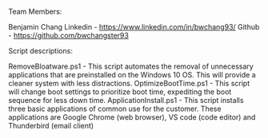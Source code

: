 Team Members:

Benjamin Chang Linkedin - https://www.linkedin.com/in/bwchang93/ Github - https://github.com/bwchangster93

Script descriptions:

RemoveBloatware.ps1 - This script automates the removal of unnecessary applications that are preinstalled on the Windows 10 OS. This will provide a cleaner system with less distractions.
OptimizeBootTime.ps1 - This script will change boot settings to prioritize boot time, expediting the boot sequence for less down time.
ApplicationInstall.ps1 - This script installs three basic applications of common use for the customer. These applications are Google Chrome (web browser), VS code (code editor) and Thunderbird (email client)
